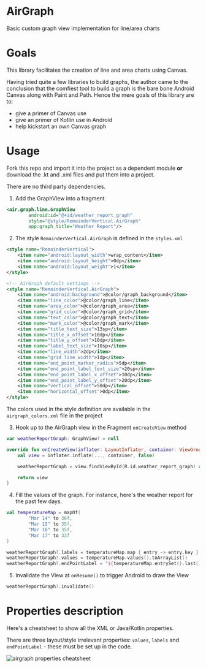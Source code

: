 # AirGraph
Basic custom graph view implementation for line/area charts

# Goals
This library facilitates the creation of line and area charts using Canvas.

Having tried quite a few libraries to build graphs, the author came to the conclusion that the comfiest tool to build a graph is the bare bone Android Canvas along with Paint and Path.
Hence the mere goals of this library are to:

 - give a primer of Canvas use
 - give an primer of Kotlin use in Android
 - help kickstart an own Canvas graph

# Usage
Fork this repo and import it into the project as a dependent module **or** download the .kt and .xml files and put them into a project.

There are no third party dependencies.

1. Add the GraphView into a fragment

```xml
<air.graph.line.GraphView
        android:id="@+id/weather_report_graph"
        style="@style/RemainderVertical.AirGraph"
        app:graph_title="Weather Report"/>
```

2. The style `RemainderVertical.AirGraph` is defined in the `styles.xml`

```xml
<style name="RemainderVertical">
    <item name="android:layout_width">wrap_content</item>
    <item name="android:layout_height">0dp</item>
    <item name="android:layout_weight">1</item>
</style>

<!-- AirGraph default settings -->
<style name="RemainderVertical.AirGraph">
    <item name="android:background">@color/graph_background</item>
    <item name="line_color">@color/graph_line</item>
    <item name="area_color">@color/graph_area</item>
    <item name="grid_color">@color/graph_grid</item>
    <item name="text_color">@color/graph_text</item>
    <item name="mark_color">@color/graph_mark</item>
    <item name="title_text_size">13sp</item>
    <item name="title_x_offset">10dp</item>
    <item name="title_y_offset">10dp</item>
    <item name="label_text_size">10sp</item>
    <item name="line_width">2dp</item>
    <item name="grid_line_width">1dp</item>
    <item name="end_point_marker_radius">5dp</item>
    <item name="end_point_label_text_size">20sp</item>
    <item name="end_point_label_x_offset">10dp</item>
    <item name="end_point_label_y_offset">20dp</item>
    <item name="vertical_offset">50dp</item>
    <item name="horizontal_offset">0dp</item>
</style>
```

The colors used in the style definition are available in the `airgraph_colors.xml` file in the project

3. Hook up to the AirGraph view in the Fragment `onCreateView` method

```kotlin
var weatherReportGraph: GraphView? = null

override fun onCreateView(inflater: LayoutInflater, container: ViewGroup?, savedInstanceState: Bundle?): View {
    val view = inflater.inflate(..., container, false)

    weatherReportGraph = view.findViewById(R.id.weather_report_graph) as GraphView

    return view
}
```

4. Fill the values of the graph. For instance, here's the weather report for the past few days.

```kotlin
val temperatureMap = mapOf(
        "Mar 14" to 36f,
        "Mar 15" to 35f,
        "Mar 16" to 35f,
        "Mar 17" to 33f
)

weatherReportGraph?.labels = temperatureMap.map { entry -> entry.key }
weatherReportGraph?.values = temperatureMap.values().toArrayList()
weatherReportGraph?.endPointLabel = "${temperatureMap.entrySet().last().getValue()} °C"
```

5. Invalidate the View at `onResume()` to trigger Android to draw the View

```kotlin
weatherReportGraph?.invalidate()
```

# Properties description
Here's a cheatsheet to show all the XML or Java/Kotlin properties.

There are three layout/style irrelevant properties: `values`, `labels` and `endPointLabel` - these must be set up in the code.


![airgraph properties cheatsheet](https://cloud.githubusercontent.com/assets/758512/6677666/dacae49c-cc3a-11e4-8d88-3ea51c4865b0.png)
